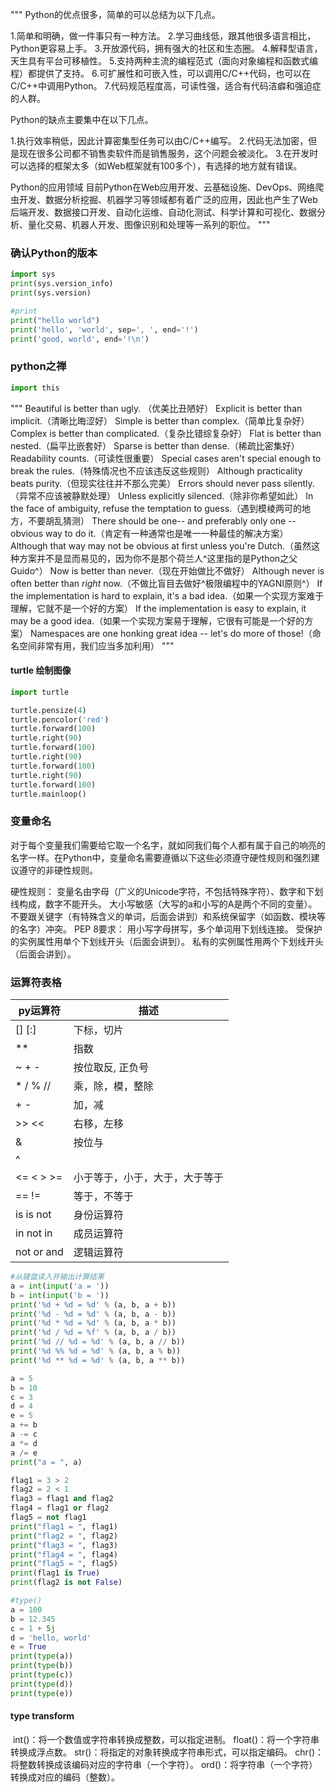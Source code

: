 """
Python的优点很多，简单的可以总结为以下几点。

1.简单和明确，做一件事只有一种方法。
2.学习曲线低，跟其他很多语言相比，Python更容易上手。
3.开放源代码，拥有强大的社区和生态圈。
4.解释型语言，天生具有平台可移植性。
5.支持两种主流的编程范式（面向对象编程和函数式编程）都提供了支持。
6.可扩展性和可嵌入性，可以调用C/C++代码，也可以在C/C++中调用Python。
7.代码规范程度高，可读性强，适合有代码洁癖和强迫症的人群。

Python的缺点主要集中在以下几点。

1.执行效率稍低，因此计算密集型任务可以由C/C++编写。
2.代码无法加密，但是现在很多公司都不销售卖软件而是销售服务，这个问题会被淡化。
3.在开发时可以选择的框架太多（如Web框架就有100多个），有选择的地方就有错误。

Python的应用领域
目前Python在Web应用开发、云基础设施、DevOps、网络爬虫开发、数据分析挖掘、机器学习等领域都有着广泛的应用，因此也产生了Web后端开发、数据接口开发、自动化运维、自动化测试、科学计算和可视化、数据分析、量化交易、机器人开发、图像识别和处理等一系列的职位。
"""

### 确认Python的版本

```python
import sys
print(sys.version_info)
print(sys.version)

#print
print("hello world")
print('hello', 'world', sep=', ', end='!')
print('good, world', end='!\n')
```

### python之禅

```python
import this
```

"""
Beautiful is better than ugly. （优美比丑陋好） Explicit is better than implicit.（清晰比晦涩好） Simple is better than complex.（简单比复杂好） Complex is better than complicated.（复杂比错综复杂好） Flat is better than nested.（扁平比嵌套好） Sparse is better than dense.（稀疏比密集好） Readability counts.（可读性很重要） Special cases aren't special enough to break the rules.（特殊情况也不应该违反这些规则） Although practicality beats purity.（但现实往往并不那么完美） Errors should never pass silently.（异常不应该被静默处理） Unless explicitly silenced.（除非你希望如此） In the face of ambiguity, refuse the temptation to guess.（遇到模棱两可的地方，不要胡乱猜测） There should be one-- and preferably only one --obvious way to do it.（肯定有一种通常也是唯一一种最佳的解决方案） Although that way may not be obvious at first unless you're Dutch.（虽然这种方案并不是显而易见的，因为你不是那个荷兰人^这里指的是Python之父Guido^） Now is better than never.（现在开始做比不做好） Although never is often better than *right* now.（不做比盲目去做好^极限编程中的YAGNI原则^） If the implementation is hard to explain, it's a bad idea.（如果一个实现方案难于理解，它就不是一个好的方案） If the implementation is easy to explain, it may be a good idea.（如果一个实现方案易于理解，它很有可能是一个好的方案） Namespaces are one honking great idea -- let's do more of those!（命名空间非常有用，我们应当多加利用）
"""

#### turtle 绘制图像
```python
import turtle

turtle.pensize(4)
turtle.pencolor('red')
turtle.forward(100)
turtle.right(90)
turtle.forward(100)
turtle.right(90)
turtle.forward(100)
turtle.right(90)
turtle.forward(100)
turtle.mainloop()
```


### 变量命名
​    对于每个变量我们需要给它取一个名字，就如同我们每个人都有属于自己的响亮的名字一样。在Python中，变量命名需要遵循以下这些必须遵守硬性规则和强烈建议遵守的非硬性规则。

硬性规则：
	变量名由字母（广义的Unicode字符，不包括特殊字符）、数字和下划线构成，数字不能开头。
	大小写敏感（大写的a和小写的A是两个不同的变量）。
	不要跟关键字（有特殊含义的单词，后面会讲到）和系统保留字（如函数、模块等的名字）冲突。
PEP 8要求：
	用小写字母拼写，多个单词用下划线连接。
	受保护的实例属性用单个下划线开头（后面会讲到）。
	私有的实例属性用两个下划线开头（后面会讲到）。



### 运算符表格

| py运算符 | 描述 |
| -------- | ---- |
|[] [:]		| 下标，切片|
|**		|			指数|
|~ + -		|		按位取反, 正负号|
|*  /  %  //	      |		乘，除，模，整除|
|+ -				|	加，减   |
|>>  <<	 |			右移，左移|
|&			|		按位与|
|^ |			|
|<=  <  >   >=			|小于等于，小于，大于，大于等于|
|== !=			|	等于，不等于|
|is is not		|	身份运算符|
|in not in			|成员运算符|
|not or and		|	逻辑运算符|


```python
#从键盘读入并输出计算结果
a = int(input('a = '))
b = int(input('b = '))
print('%d + %d = %d' % (a, b, a + b))
print('%d - %d = %d' % (a, b, a - b))
print('%d * %d = %d' % (a, b, a * b))
print('%d / %d = %f' % (a, b, a / b))
print('%d // %d = %d' % (a, b, a // b))
print('%d %% %d = %d' % (a, b, a % b))
print('%d ** %d = %d' % (a, b, a ** b))

a = 5
b = 10
c = 3
d = 4
e = 5
a += b
a -= c
a *= d
a /= e
print("a = ", a)

flag1 = 3 > 2
flag2 = 2 < 1
flag3 = flag1 and flag2
flag4 = flag1 or flag2
flag5 = not flag1
print("flag1 = ", flag1)
print("flag2 = ", flag2)
print("flag3 = ", flag3)
print("flag4 = ", flag4)
print("flag5 = ", flag5)
print(flag1 is True)
print(flag2 is not False)

#type() 
a = 100
b = 12.345
c = 1 + 5j
d = 'hello, world'
e = True
print(type(a))
print(type(b))
print(type(c))
print(type(d))
print(type(e))
```


#### type transform
​	int()：将一个数值或字符串转换成整数，可以指定进制。
​	float()：将一个字符串转换成浮点数。
​	str()：将指定的对象转换成字符串形式，可以指定编码。
​	chr()：将整数转换成该编码对应的字符串（一个字符）。
​	ord()：将字符串（一个字符）转换成对应的编码（整数）。

